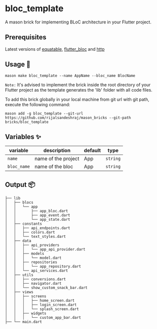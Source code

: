 # bloc_template

A mason brick for implementing BLoC architecture in your Flutter project.

## Prerequisites

Latest versions of [equatable], [flutter_bloc] and [http]

## Usage 🚀

```
mason make bloc_template --name AppName --bloc_name BlocName
```

`Note:` It's advised to implement the brick inside the root directory of your
Flutter project as the template generates the 'lib' folder with all code files.

To add this brick globally in your local machine from git url with git path,
execute the following command:

```
mason add -g bloc_template --git-url https://github.com/rijalsandeshraj/mason_bricks --git-path bricks/bloc_template
```

## Variables ✨

| variable    | description         | default | type     |
| ----------- | ------------------- | ------- | -------- |
| `name`      | name of the project | App     | `string` |
| `bloc_name` | name of the bloc    | App     | `string` |

## Output 📦

```
├── lib
│   ├── blocs
│   │   └── app
│   │       ├── app_bloc.dart
│   │       ├── app_event.dart
│   │       └── app_state.dart
│   ├── constants
│   │   ├── api_endpoints.dart
│   │   ├── colors.dart
│   │   └── text_styles.dart
│   ├── data
│   │   ├── api_providers
│   │   │   └── app_api_provider.dart
│   │   ├── models
│   │   │   └── model.dart
│   │   ├── repositories
│   │   │   └── app_repository.dart
│   │   └── api_services.dart
│   ├── utils
│   │   ├── conversions.dart
│   │   ├── navigator.dart
│   │   └── show_custom_snack_bar.dart
│   ├── views
│   │   ├── screens
│   │   │   ├── home_screen.dart
│   │   │   ├── login_screen.dart
│   │   │   └── splash_screen.dart
│   │   ├── widgets
│   │   │   └── custom_app_bar.dart
├── └── main.dart
```

[equatable]: https://pub.dev/packages/equatable
[flutter_bloc]: https://pub.dev/packages/flutter_bloc
[http]: https://pub.dev/packages/http
